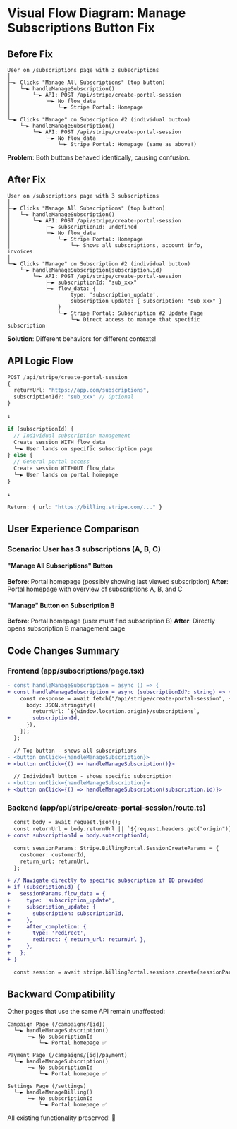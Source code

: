 # Visual Flow Diagram: Manage Subscriptions Button Fix

## Before Fix

```
User on /subscriptions page with 3 subscriptions
│
├─► Clicks "Manage All Subscriptions" (top button)
│   └─► handleManageSubscription()
│       └─► API: POST /api/stripe/create-portal-session
│           └─► No flow_data
│               └─► Stripe Portal: Homepage
│
└─► Clicks "Manage" on Subscription #2 (individual button)
    └─► handleManageSubscription()
        └─► API: POST /api/stripe/create-portal-session
            └─► No flow_data
                └─► Stripe Portal: Homepage (same as above!)
```

**Problem**: Both buttons behaved identically, causing confusion.

## After Fix

```
User on /subscriptions page with 3 subscriptions
│
├─► Clicks "Manage All Subscriptions" (top button)
│   └─► handleManageSubscription()
│       └─► API: POST /api/stripe/create-portal-session
│           ├─► subscriptionId: undefined
│           └─► No flow_data
│               └─► Stripe Portal: Homepage
│                   └─► Shows all subscriptions, account info, invoices
│
└─► Clicks "Manage" on Subscription #2 (individual button)
    └─► handleManageSubscription(subscription.id)
        └─► API: POST /api/stripe/create-portal-session
            ├─► subscriptionId: "sub_xxx"
            └─► flow_data: {
                    type: 'subscription_update',
                    subscription_update: { subscription: "sub_xxx" }
                }
                └─► Stripe Portal: Subscription #2 Update Page
                    └─► Direct access to manage that specific subscription
```

**Solution**: Different behaviors for different contexts!

## API Logic Flow

```typescript
POST /api/stripe/create-portal-session
{
  returnUrl: "https://app.com/subscriptions",
  subscriptionId?: "sub_xxx" // Optional
}

↓

if (subscriptionId) {
  // Individual subscription management
  Create session WITH flow_data
  └─► User lands on specific subscription page
} else {
  // General portal access
  Create session WITHOUT flow_data
  └─► User lands on portal homepage
}

↓

Return: { url: "https://billing.stripe.com/..." }
```

## User Experience Comparison

### Scenario: User has 3 subscriptions (A, B, C)

#### "Manage All Subscriptions" Button
**Before**: Portal homepage (possibly showing last viewed subscription)
**After**: Portal homepage with overview of subscriptions A, B, and C

#### "Manage" Button on Subscription B
**Before**: Portal homepage (user must find subscription B)
**After**: Directly opens subscription B management page

## Code Changes Summary

### Frontend (app/subscriptions/page.tsx)

```diff
- const handleManageSubscription = async () => {
+ const handleManageSubscription = async (subscriptionId?: string) => {
    const response = await fetch("/api/stripe/create-portal-session", {
      body: JSON.stringify({
        returnUrl: `${window.location.origin}/subscriptions`,
+       subscriptionId,
      }),
    });
  };

  // Top button - shows all subscriptions
- <button onClick={handleManageSubscription}>
+ <button onClick={() => handleManageSubscription()}>

  // Individual button - shows specific subscription  
- <button onClick={handleManageSubscription}>
+ <button onClick={() => handleManageSubscription(subscription.id)}>
```

### Backend (app/api/stripe/create-portal-session/route.ts)

```diff
  const body = await request.json();
  const returnUrl = body.returnUrl || `${request.headers.get("origin")}/subscriptions`;
+ const subscriptionId = body.subscriptionId;

  const sessionParams: Stripe.BillingPortal.SessionCreateParams = {
    customer: customerId,
    return_url: returnUrl,
  };

+ // Navigate directly to specific subscription if ID provided
+ if (subscriptionId) {
+   sessionParams.flow_data = {
+     type: 'subscription_update',
+     subscription_update: {
+       subscription: subscriptionId,
+     },
+     after_completion: {
+       type: 'redirect',
+       redirect: { return_url: returnUrl },
+     },
+   };
+ }

  const session = await stripe.billingPortal.sessions.create(sessionParams);
```

## Backward Compatibility

Other pages that use the same API remain unaffected:

```
Campaign Page (/campaigns/[id])
  └─► handleManageSubscription()
      └─► No subscriptionId
          └─► Portal homepage ✅

Payment Page (/campaigns/[id]/payment)  
  └─► handleManageSubscription()
      └─► No subscriptionId
          └─► Portal homepage ✅

Settings Page (/settings)
  └─► handleManageBilling()
      └─► No subscriptionId
          └─► Portal homepage ✅
```

All existing functionality preserved! 🎉
